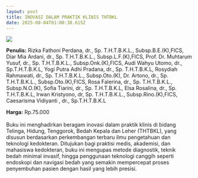 ```yaml
---
layout: post
title: INOVASI DALAM PRAKTIK KLINIS THTBKL
date: 2025-08-04T01:00:30.615Z
---
```

![](/images/uploads/inovasi-dalam-praktek-klinis-tht-isbn.jpg)

**P﻿enulis:** Rizka Fathoni Perdana, dr., Sp. T.H.T.B.K.L., Subsp.B.E.(K),FICS,
 Diar Mia Ardani, dr., Sp. T.H.T.B.K.L., Subsp.L.F.(K),FICS, 
Prof. Dr. Muhtarum Yusuf, dr., Sp. T.H.T.B.K.L., Subsp.Onk.(K),FICS, 
Audi Wahyu Utomo, dr., Sp.T.H.T.B.K.L, 
Yogi Putra Adhi Pradana, dr., Sp. T.H.T.B.K.L, 
Rosydiah Rahmawati, dr., Sp. T.H.T.B.K.L., Subsp.Oto.(K), 
Dr. Artono, dr., Sp. T.H.T.B.K.L., Subsp.Oto.(K),FICS, 
Rosa Falerina, dr., Sp. T.H.T.B.K.L., Subsp.N.O.(K), 
Sofia Tiarini, dr., Sp. T.H.T.B.K.L, Elsa Rosalina, dr., Sp. T.H.T.B.K.L, 
Irwan Kristyono, dr, Sp. T.H.T.B.K.L., Subsp.Rino.(K),FICS, 
Caesarisma Vidiyanti , dr., Sp.T.H.T.B.K.L

**Harga:** Rp.75.000\
\
Buku ini menghadirkan beragam inovasi dalam praktik klinis di bidang Telinga, Hidung, Tenggorok, Bedah Kepala dan Leher (THTBKL), yang disusun berdasarkan perkembangan terbaru ilmu pengetahuan dan teknologi kedokteran. Ditujukan bagi praktisi medis, akademisi, dan mahasiswa kedokteran, buku ini mengupas metode diagnostik, teknik bedah minimal invasif, hingga penggunaan teknologi canggih seperti endoskopi dan navigasi bedah yang semakin mempercepat proses penyembuhan pasien dengan hasil yang lebih presisi.

```

```